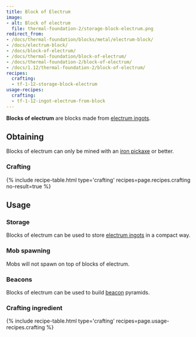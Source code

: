 ```yaml
---
title: Block of Electrum
image:
- alt: Block of electrum
  file: thermal-foundation-2/storage-block-electrum.png
redirect_from:
- /docs/thermal-foundation/blocks/metal/electrum-block/
- /docs/electrum-block/
- /docs/block-of-electrum/
- /docs/thermal-foundation/block-of-electrum/
- /docs/thermal-foundation-2/block-of-electrum/
- /docs/1.12/thermal-foundation-2/block-of-electrum/
recipes:
  crafting:
  - tf-1-12-storage-block-electrum
usage-recipes:
  crafting:
  - tf-1-12-ingot-electrum-from-block
---
```


**Blocks of electrum** are blocks made from [electrum
ingots](/docs/1.12/thermal-foundation/electrum-ingot/).


Obtaining
---------

Blocks of electrum can only be mined with an [iron
pickaxe](https://minecraft.gamepedia.com/Pickaxe) or better.

### Crafting
{% include recipe-table.html type='crafting' recipes=page.recipes.crafting no-result=true %}


Usage
-----

### Storage
Blocks of electrum can be used to store [electrum ingots](/docs/1.12/thermal-foundation/electrum-ingot/)
in a compact way.

### Mob spawning
Mobs will not spawn on top of blocks of electrum.

### Beacons
Blocks of electrum can be used to build
[beacon](https://minecraft.gamepedia.com/Beacon) pyramids.

### Crafting ingredient
{% include recipe-table.html type='crafting' recipes=page.usage-recipes.crafting %}
